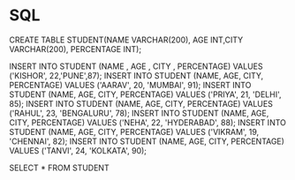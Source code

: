 # SQL
CREATE TABLE STUDENT(NAME VARCHAR(200), AGE INT,CITY VARCHAR(200), PERCENTAGE INT); 

INSERT INTO STUDENT (NAME , AGE , CITY , PERCENTAGE) VALUES 
('KISHOR', 22,'PUNE',87);
INSERT INTO STUDENT (NAME, AGE, CITY, PERCENTAGE) VALUES
('AARAV', 20, 'MUMBAI', 91);
INSERT INTO STUDENT (NAME, AGE, CITY, PERCENTAGE) VALUES
('PRIYA', 21, 'DELHI', 85);
INSERT INTO STUDENT (NAME, AGE, CITY, PERCENTAGE) VALUES
('RAHUL', 23, 'BENGALURU', 78);
INSERT INTO STUDENT (NAME, AGE, CITY, PERCENTAGE) VALUES
('NEHA', 22, 'HYDERABAD', 88);
INSERT INTO STUDENT (NAME, AGE, CITY, PERCENTAGE) VALUES
('VIKRAM', 19, 'CHENNAI', 82);
INSERT INTO STUDENT (NAME, AGE, CITY, PERCENTAGE) VALUES
('TANVI', 24, 'KOLKATA', 90);

SELECT * FROM STUDENT

